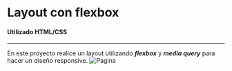 # Layout con flexbox
#### Utilizado HTML/CSS ####
___
En este proyecto realice un layout utilizando ***flexbox*** y ***media query*** para hacer un diseño responsive.
![Pagina](https://user-images.githubusercontent.com/37966712/88467027-cf319600-ce8f-11ea-974d-9d860db29198.png)
